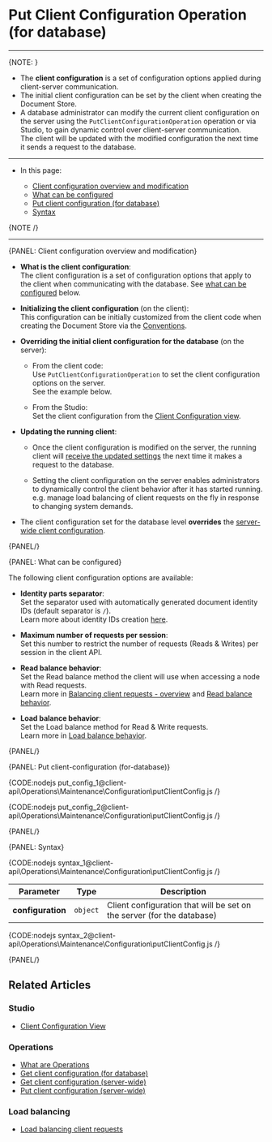 # Put Client Configuration Operation <br> (for database)

---

{NOTE: }

* The **client configuration** is a set of configuration options applied during 
  client-server communication.  
* The initial client configuration can be set by the client when creating the Document Store.  
* A database administrator can modify the current client configuration on the server using the 
  `PutClientConfigurationOperation` operation or via Studio, to gain dynamic control over 
  client-server communication.  
  The client will be updated with the modified configuration the next time it sends a request to the database.  

---

* In this page:
  
  * [Client configuration overview and modification](../../../../client-api/operations/maintenance/configuration/put-client-configuration#client-configuration-overview-and-modification)
  * [What can be configured](../../../../client-api/operations/maintenance/configuration/put-client-configuration#what-can-be-configured)
  * [Put client configuration (for database)](../../../../client-api/operations/maintenance/configuration/put-client-configuration#put-client-configuration-(for-database))
  * [Syntax](../../../../client-api/operations/maintenance/configuration/put-client-configuration#syntax)

{NOTE /}

---

{PANEL: Client configuration overview and modification}

* **What is the client configuration**:  
  The client configuration is a set of configuration options that apply to the client when communicating with the database.
  See [what can be configured](../../../../client-api/operations/maintenance/configuration/put-client-configuration#what-can-be-configured) below.  

* **Initializing the client configuration** (on the client):  
  This configuration can be initially customized from the client code when creating the Document Store via the [Conventions](../../../../client-api/configuration/conventions).
  
* **Overriding the initial client configuration for the database** (on the server):  

    * From the client code:  
      Use `PutClientConfigurationOperation` to set the client configuration options on the server.  
      See the example below.
    
    * From the Studio:  
      Set the client configuration from the [Client Configuration view](../../../../studio/database/settings/client-configuration-per-database).

* **Updating the running client**:  

  * Once the client configuration is modified on the server, the running client will [receive the updated settings](../../../../client-api/configuration/load-balance/overview#keeping-the-client-topology-up-to-date)
    the next time it makes a request to the database.  

  * Setting the client configuration on the server enables administrators to dynamically control 
    the client behavior after it has started running.  
    e.g. manage load balancing of client requests on the fly in response to changing system demands.

* The client configuration set for the database level **overrides** the 
  [server-wide client configuration](../../../../client-api/operations/server-wide/configuration/put-serverwide-client-configuration).

{PANEL/}

{PANEL: What can be configured}

The following client configuration options are available:  

* **Identity parts separator**:  
  Set the separator used with automatically generated document identity IDs (default separator is `/`).  
  Learn more about identity IDs creation [here](../../../../server/kb/document-identifier-generation#strategy--3).

* **Maximum number of requests per session**:  
  Set this number to restrict the number of requests (Reads & Writes) per session in the client API.

* **Read balance behavior**:  
  Set the Read balance method the client will use when accessing a node with Read requests.  
  Learn more in [Balancing client requests - overview](../../../../client-api/configuration/load-balance/overview) and [Read balance behavior](../../../../client-api/configuration/load-balance/read-balance-behavior).
  
* **Load balance behavior**:  
  Set the Load balance method for Read & Write requests.  
  Learn more in [Load balance behavior](../../../../client-api/configuration/load-balance/load-balance-behavior).

{PANEL/}

{PANEL: Put client-configuration (for-database)}

{CODE:nodejs put_config_1@client-api\Operations\Maintenance\Configuration\putClientConfig.js /}

{CODE:nodejs put_config_2@client-api\Operations\Maintenance\Configuration\putClientConfig.js /}

{PANEL/}

{PANEL: Syntax}

{CODE:nodejs syntax_1@client-api\Operations\Maintenance\Configuration\putClientConfig.js /}

| Parameter         | Type     | Description                                                            |
|-------------------|----------|------------------------------------------------------------------------|
| __configuration__ | `object` | Client configuration that will be set on the server (for the database) |

{CODE:nodejs syntax_2@client-api\Operations\Maintenance\Configuration\putClientConfig.js /}

{PANEL/}

## Related Articles

### Studio

- [Client Configuration View](../../../../studio/database/settings/client-configuration-per-database)

### Operations

- [What are Operations](../../../../client-api/operations/what-are-operations)
- [Get client configuration (for database)](../../../../client-api/operations/maintenance/configuration/get-client-configuration)
- [Get client configuration (server-wide)](../../../../client-api/operations/server-wide/configuration/get-serverwide-client-configuration)
- [Put client configuration (server-wide)](../../../../client-api/operations/server-wide/configuration/put-serverwide-client-configuration)


### Load balancing

- [Load balancing client requests](../../../../client-api/configuration/load-balance/overview)
